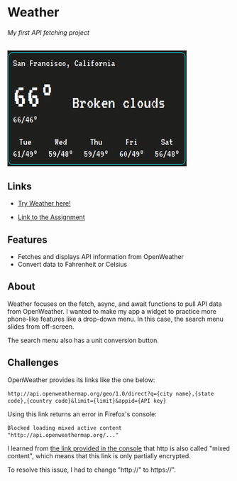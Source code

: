 # Weather
###### My first API fetching project
![](https://github.com/TYLPHE/TYLPHE/blob/main/readmeAssets/weather.gif)

## Links
- [Try Weather here!](https://TYLPHE.github.io/weather/dist/)

- [Link to the Assignment](https://www.theodinproject.com/paths/full-stack-javascript/courses/javascript/lessons/weather-app)

## Features
- Fetches and displays API information from OpenWeather
- Convert data to Fahrenheit or Celsius

## About
Weather focuses on the fetch, async, and await functions to pull API data from OpenWeather. I wanted to make my app a widget to practice more phone-like features like a drop-down menu. In this case, the search menu slides from off-screen.

The search menu also has a unit conversion button.

## Challenges
OpenWeather provides its links like the one below:
```
http://api.openweathermap.org/geo/1.0/direct?q={city name},{state code},{country code}&limit={limit}&appid={API key}
```

Using this link returns an error in Firefox's console:
```
Blocked loading mixed active content "http://api.openweathermap.org/..."
```

I learned from [the link provided in the console](https://developer.mozilla.org/en-US/docs/Web/Security/Mixed_content) that http is also called "mixed content", which means that this link is only partially encrypted. 

To resolve this issue, I had to change "http://" to https://".
